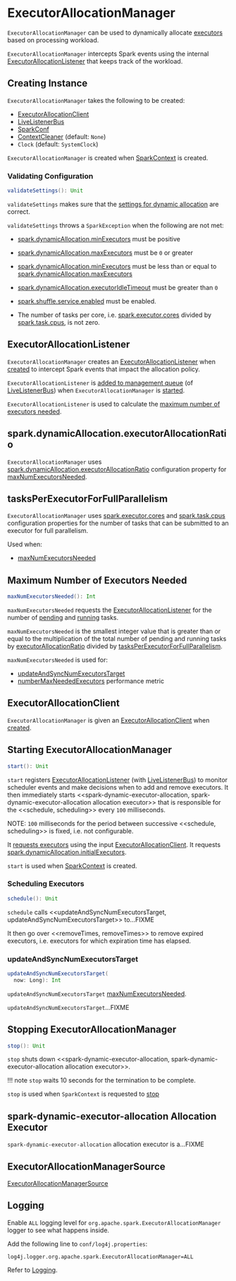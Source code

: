 # ExecutorAllocationManager

`ExecutorAllocationManager` can be used to dynamically allocate [executors](../executor/Executor.md) based on processing workload.

`ExecutorAllocationManager` intercepts Spark events using the internal [ExecutorAllocationListener](ExecutorAllocationListener.md) that keeps track of the workload.

## Creating Instance

`ExecutorAllocationManager` takes the following to be created:

* [ExecutorAllocationClient](#client)
* <span id="listenerBus"> [LiveListenerBus](../scheduler/LiveListenerBus.md)
* <span id="conf"> [SparkConf](../SparkConf.md)
* <span id="cleaner"> [ContextCleaner](../core/ContextCleaner.md) (default: `None`)
* <span id="clock"> `Clock` (default: `SystemClock`)

`ExecutorAllocationManager` is created when [SparkContext](../SparkContext.md) is created.

### <span id="validateSettings"> Validating Configuration

```scala
validateSettings(): Unit
```

`validateSettings` makes sure that the [settings for dynamic allocation](index.md#settings) are correct.

`validateSettings` throws a `SparkException` when the following are not met:

* [spark.dynamicAllocation.minExecutors](configuration-properties.md#spark.dynamicAllocation.minExecutors) must be positive

* [spark.dynamicAllocation.maxExecutors](configuration-properties.md#spark.dynamicAllocation.maxExecutors) must be `0` or greater

* [spark.dynamicAllocation.minExecutors](configuration-properties.md#spark.dynamicAllocation.minExecutors) must be less than or equal to [spark.dynamicAllocation.maxExecutors](configuration-properties.md#spark.dynamicAllocation.maxExecutors)

* [spark.dynamicAllocation.executorIdleTimeout](configuration-properties.md#spark.dynamicAllocation.executorIdleTimeout) must be greater than `0`

* [spark.shuffle.service.enabled](../external-shuffle-service/configuration-properties.md#spark.shuffle.service.enabled) must be enabled.

* The number of tasks per core, i.e. [spark.executor.cores](../executor/Executor.md#spark.executor.cores) divided by [spark.task.cpus](configuration-properties.md#spark.task.cpus), is not zero.

## <span id="listener"> ExecutorAllocationListener

`ExecutorAllocationManager` creates an [ExecutorAllocationListener](ExecutorAllocationListener.md) when [created](#creating-instance) to intercept Spark events that impact the allocation policy.

`ExecutorAllocationListener` is [added to management queue](../scheduler/LiveListenerBus.md#addToManagementQueue) (of [LiveListenerBus](#listenerBus)) when `ExecutorAllocationManager` is [started](#start).

`ExecutorAllocationListener` is used to calculate the [maximum number of executors needed](#maxNumExecutorsNeeded).

## <span id="executorAllocationRatio"><span id="spark.dynamicAllocation.executorAllocationRatio"> spark.dynamicAllocation.executorAllocationRatio

`ExecutorAllocationManager` uses [spark.dynamicAllocation.executorAllocationRatio](configuration-properties.md#spark.dynamicAllocation.executorAllocationRatio) configuration property for [maxNumExecutorsNeeded](#maxNumExecutorsNeeded).

## <span id="tasksPerExecutorForFullParallelism"> tasksPerExecutorForFullParallelism

`ExecutorAllocationManager` uses [spark.executor.cores](../configuration-properties.md#spark.executor.cores) and [spark.task.cpus](../configuration-properties.md#spark.task.cpus) configuration properties for the number of tasks that can be submitted to an executor for full parallelism.

Used when:

* [maxNumExecutorsNeeded](#maxNumExecutorsNeeded)

## <span id="maxNumExecutorsNeeded"> Maximum Number of Executors Needed

```scala
maxNumExecutorsNeeded(): Int
```

`maxNumExecutorsNeeded` requests the [ExecutorAllocationListener](#listener) for the number of [pending](ExecutorAllocationListener.md#totalPendingTasks) and [running](ExecutorAllocationListener.md#totalRunningTasks) tasks.

`maxNumExecutorsNeeded` is the smallest integer value that is greater than or equal to the multiplication of the total number of pending and running tasks by [executorAllocationRatio](#executorAllocationRatio) divided by [tasksPerExecutorForFullParallelism](#tasksPerExecutorForFullParallelism).

`maxNumExecutorsNeeded` is used for:

* [updateAndSyncNumExecutorsTarget](#updateAndSyncNumExecutorsTarget)
* [numberMaxNeededExecutors](#numberMaxNeededExecutors) performance metric

## <span id="client"><span id="ExecutorAllocationClient"> ExecutorAllocationClient

`ExecutorAllocationManager` is given an [ExecutorAllocationClient](ExecutorAllocationClient.md) when [created](#creating-instance).

## <span id="start"> Starting ExecutorAllocationManager

```scala
start(): Unit
```

`start` registers [ExecutorAllocationListener](ExecutorAllocationListener.md) (with [LiveListenerBus](../scheduler/LiveListenerBus.md)) to monitor scheduler events and make decisions when to add and remove executors. It then immediately starts <<spark-dynamic-executor-allocation, spark-dynamic-executor-allocation allocation executor>> that is responsible for the <<schedule, scheduling>> every `100` milliseconds.

NOTE: `100` milliseconds for the period between successive <<schedule, scheduling>> is fixed, i.e. not configurable.

It [requests executors](ExecutorAllocationClient.md#requestTotalExecutors) using the input [ExecutorAllocationClient](ExecutorAllocationClient.md). It requests [spark.dynamicAllocation.initialExecutors](index.md#spark.dynamicAllocation.initialExecutors).

`start` is used when [SparkContext](../SparkContext.md) is created.

### <span id="schedule"> Scheduling Executors

```scala
schedule(): Unit
```

`schedule` calls <<updateAndSyncNumExecutorsTarget, updateAndSyncNumExecutorsTarget>> to...FIXME

It then go over <<removeTimes, removeTimes>> to remove expired executors, i.e. executors for which expiration time has elapsed.

### <span id="updateAndSyncNumExecutorsTarget"> updateAndSyncNumExecutorsTarget

```scala
updateAndSyncNumExecutorsTarget(
  now: Long): Int
```

`updateAndSyncNumExecutorsTarget` [maxNumExecutorsNeeded](#maxNumExecutorsNeeded).

`updateAndSyncNumExecutorsTarget`...FIXME

## <span id="stop"> Stopping ExecutorAllocationManager

```scala
stop(): Unit
```

`stop` shuts down <<spark-dynamic-executor-allocation, spark-dynamic-executor-allocation allocation executor>>.

!!! note
    `stop` waits 10 seconds for the termination to be complete.

`stop` is used when `SparkContext` is requested to [stop](../SparkContext.md#stop)

## <span id="spark-dynamic-executor-allocation"><span id="executor"> spark-dynamic-executor-allocation Allocation Executor

`spark-dynamic-executor-allocation` allocation executor is a...FIXME

## <span id="executorAllocationManagerSource"> ExecutorAllocationManagerSource

[ExecutorAllocationManagerSource](ExecutorAllocationManagerSource.md)

## Logging

Enable `ALL` logging level for `org.apache.spark.ExecutorAllocationManager` logger to see what happens inside.

Add the following line to `conf/log4j.properties`:

```text
log4j.logger.org.apache.spark.ExecutorAllocationManager=ALL
```

Refer to [Logging](../spark-logging.md).
